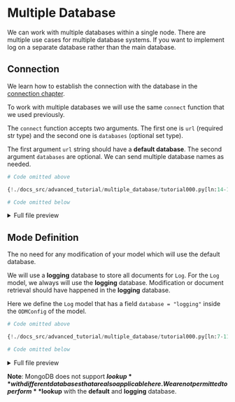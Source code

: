 # Multiple Database

We can work with multiple databases within a single node. There are multiple use cases for multiple database systems. If you want to implement log on a separate database rather than the main database.

## Connection

We learn how to establish the connection with the database in the [connection chapter](../tutorial/connection.md).

To work with multiple databases we will use the same `connect` function that we used previously.

The `connect` function accepts two arguments. The first one is `url` (required str type) and the second one is `databases` (optional set type).

The first argument `url` string should have a **default database**. The second argument `databases` are optional. We can send multiple database names as needed.

```python hl_lines="4-7"
# Code omitted above

{!./docs_src/advanced_tutorial/multiple_database/tutorial000.py[ln:14-19]!}

# Code omitted below
```

<details>
<summary>Full file preview</summary>
```Python
{!./docs_src/advanced_tutorial/multiple_database/tutorial000.py!}
```
</details>

## Mode Definition

The no need for any modification of your model which will use the default database.

We will use a **logging** database to store all documents for `Log`. For the `Log` model, we always will use the **logging** database. Modification or document retrieval should have happened in the **logging** database.

Here we define the `Log` model that has a field `database = "logging"` inside the `ODMConfig` of the model.

```python hl_lines="7"
# Code omitted above

{!./docs_src/advanced_tutorial/multiple_database/tutorial000.py[ln:7-11]!}

# Code omitted below
```

<details>
<summary>Full file preview</summary>
```Python
{!./docs_src/advanced_tutorial/multiple_database/tutorial000.py!}
```
</details>

**Note**: MongoDB does not support **$lookup** with different databases that are also applicable here. We are not permitted to perform **$lookup** with the **default** and **logging** database.
